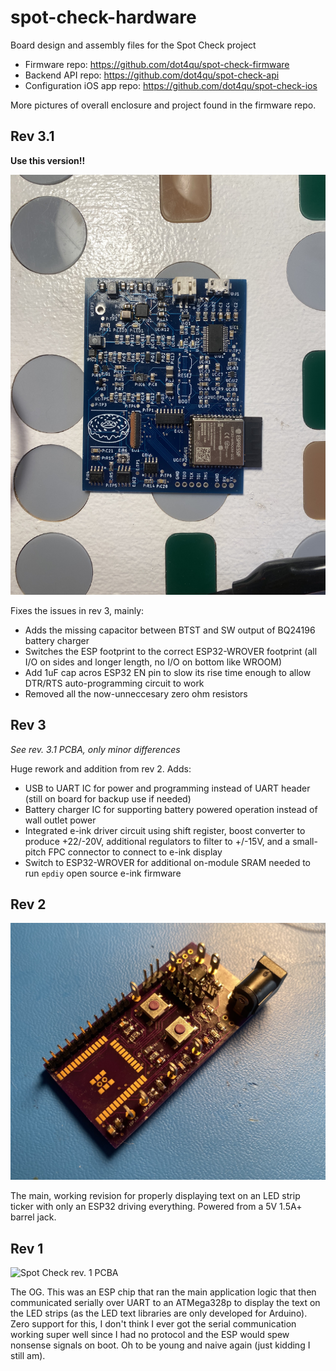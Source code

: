 # spot-check-hardware
Board design and assembly files for the Spot Check project

* Firmware repo: https://github.com/dot4qu/spot-check-firmware
* Backend API repo: https://github.com/dot4qu/spot-check-api
* Configuration iOS app repo: https://github.com/dot4qu/spot-check-ios

More pictures of overall enclosure and project found in the firmware repo.

## Rev 3.1

**Use this version!!**

![Spot Check rev. 3.1 PCBA](/rev_3_1/spot_check_rev_3_1_pcba.jpeg)

Fixes the issues in rev 3, mainly:
* Adds the missing capacitor between BTST and SW output of BQ24196 battery charger
* Switches the ESP footprint to the correct ESP32-WROVER footprint (all I/O on sides and longer length, no I/O on bottom like WROOM)
* Add 1uF cap acros ESP32 EN pin to slow its rise time enough to allow DTR/RTS auto-programming circuit to work
* Removed all the now-unneccesary zero ohm resistors

## Rev 3

_See rev. 3.1 PCBA, only minor differences_

Huge rework and addition from rev 2. Adds:
* USB to UART IC for power and programming instead of UART header (still on board for backup use if needed)
* Battery charger IC for supporting battery powered operation instead of wall outlet power
* Integrated e-ink driver circuit using shift register, boost converter to produce +22/-20V, additional regulators to filter to +/-15V, and a small-pitch FPC connector to connect to e-ink display
* Switch to ESP32-WROVER for additional on-module SRAM needed to run `epdiy` open source e-ink firmware

## Rev 2

![Spot Check rev. 2 PCBA](/rev_2/spot_check_rev_2_pcba.jpg)

The main, working revision for properly displaying text on an LED strip ticker with only an ESP32 driving everything. Powered from a 5V 1.5A+ barrel jack.

## Rev 1

![Spot Check rev. 1 PCBA](/rev_1/spot_check_rev_1_pcba.png)

The OG. This was an ESP chip that ran the main application logic that then communicated serially over UART to an ATMega328p to display the text on the LED strips (as the LED text libraries are only developed for Arduino). Zero support for this, I don't think I ever got the serial communication working super well since I had no protocol and the ESP would spew nonsense signals on boot. Oh to be young and naive again (just kidding I still am).

